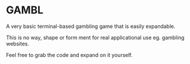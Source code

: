# GAMBL
A very basic terminal-based gambling game that is easily expandable.

This is no way, shape or form ment for real applicational use eg. gambling websites.

Feel free to grab the code and expand on it yourself.
